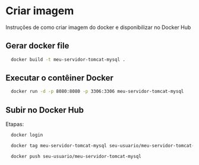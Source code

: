 
# Criar imagem

Instruções de como criar imagem do docker e disponibilizar no Docker Hub


## Gerar docker file


```bash
  docker build -t meu-servidor-tomcat-mysql .

```



## Executar o contêiner Docker
```bash
  docker run -d -p 8080:8080 -p 3306:3306 meu-servidor-tomcat-mysql

```
    

## Subir no Docker Hub

Etapas:

```bash
  docker login

```
```bash
  docker tag meu-servidor-tomcat-mysql seu-usuario/meu-servidor-tomcat-mysql

```
```bash
  docker push seu-usuario/meu-servidor-tomcat-mysql

```